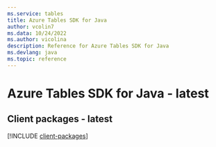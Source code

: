 ```yaml
---
ms.service: tables
title: Azure Tables SDK for Java
author: vcolin7
ms.data: 10/24/2022
ms.author: vicolina
description: Reference for Azure Tables SDK for Java
ms.devlang: java
ms.topic: reference
---
```

# Azure Tables SDK for Java - latest

## Client packages - latest
[!INCLUDE [client-packages](tables-client-index.md)]
